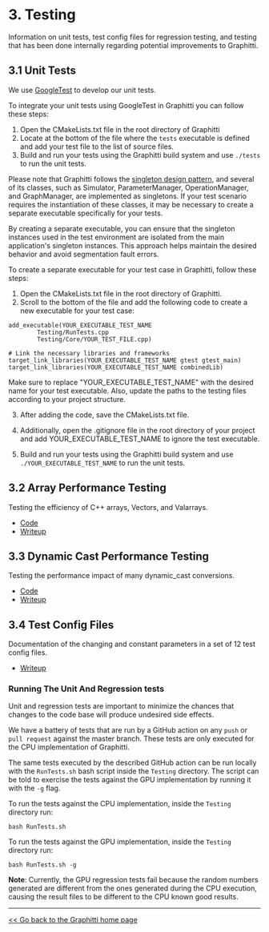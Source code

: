 # 3. Testing

Information on unit tests, test config files for regression testing, and testing that has been done internally regarding potential improvements to Graphitti.

## 3.1 Unit Tests

We use [GoogleTest](GoogleTestsTutorial.md) to develop our unit tests.

To integrate your unit tests using GoogleTest in Graphitti you can follow these steps:
1. Open the CMakeLists.txt file in the root directory of Graphitti
2. Locate at the bottom of the file where the `tests` executable is defined and add your test file to the list of source files.
3. Build and run your tests using the Graphitti build system and use `./tests` to run the unit tests.

Please note that Graphitti follows the [singleton design pattern](https://en.wikipedia.org/wiki/Singleton_pattern), and several of its classes, such as Simulator, ParameterManager, OperationManager, and GraphManager, are implemented as singletons. If your test scenario requires the instantiation of these classes, it may be necessary to create a separate executable specifically for your tests.

By creating a separate executable, you can ensure that the singleton instances used in the test environment are isolated from the main application's singleton instances. This approach helps maintain the desired behavior and avoid segmentation fault errors.

To create a separate executable for your test case in Graphitti, follow these steps:

1. Open the CMakeLists.txt file in the root directory of Graphitti.
2. Scroll to the bottom of the file and add the following code to create a new executable for your test case:

```
add_executable(YOUR_EXECUTABLE_TEST_NAME
        Testing/RunTests.cpp
        Testing/Core/YOUR_TEST_FILE.cpp)

# Link the necessary libraries and frameworks
target_link_libraries(YOUR_EXECUTABLE_TEST_NAME gtest gtest_main)
target_link_libraries(YOUR_EXECUTABLE_TEST_NAME combinedLib)
```
Make sure to replace "YOUR_EXECUTABLE_TEST_NAME" with the desired name for your test executable. Also, update the paths to the testing files according to your project structure.

3. After adding the code, save the CMakeLists.txt file.

4. Additionally, open the .gitignore file in the root directory of your project and add YOUR_EXECUTABLE_TEST_NAME to ignore the test executable.

5.  Build and run your tests using the Graphitti build system and use `./YOUR_EXECUTABLE_TEST_NAME` to run the unit tests.

## 3.2 Array Performance Testing

Testing the efficiency of C++ arrays, Vectors, and Valarrays.

- [Code](ArrayPerformance/ArraySpeedTest.cpp)
- [Writeup](ArrayPerformance/ArrayPerformance.md)

## 3.3 Dynamic Cast Performance Testing

Testing the performance impact of many dynamic_cast conversions.

- [Code](CastingTest/CastingTest.cpp)
- [Writeup](CastingTest/CastingTest.md)

## 3.4 Test Config Files

Documentation of the changing and constant parameters in a set of 12 test config files.

- [Writeup](TestConfigFileParameters/testConfigFileParameters.md)

### Running The Unit And Regression tests
Unit and regression tests are important to minimize the chances that changes to the code base will produce undesired side effects. 

We have a battery of tests that are run by a GitHub action on any `push` or `pull request` against the master branch. These tests are only executed for the CPU implementation of Graphitti.

The same tests executed by the described GitHub action can be run locally with the `RunTests.sh` bash script inside the `Testing` directory. The script can be told to exercise the tests against the GPU implementation by running it with the `-g` flag.

To run the tests against the CPU implementation, inside the `Testing` directory run:

    bash RunTests.sh

To run the tests against the GPU implementation, inside the `Testing` directory run:

    bash RunTests.sh -g

**Note**: Currently, the GPU regression tests fail because the random numbers generated are different from the ones
generated during the CPU execution, causing the result files to be different to the CPU known good results.

---------
[<< Go back to the Graphitti home page](../index.md)
